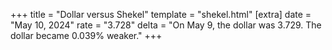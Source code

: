 +++
title = "Dollar versus Shekel"
template = "shekel.html"
[extra]
date = "May 10, 2024"
rate = "3.728"
delta = "On May  9, the dollar was 3.729. The dollar became 0.039% weaker."
+++
